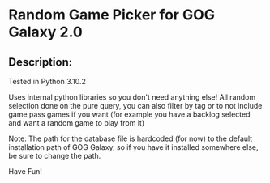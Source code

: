 # Random Game Picker for GOG Galaxy 2.0

## Description:
Tested in Python 3.10.2

Uses internal python libraries so you don't need anything else!
All random selection done on the pure query, you can also filter by tag or to not include game pass games if you want
(for example you have a backlog selected and want a random game to play from it)

Note: The path for the database file is hardcoded (for now) to the default installation path of GOG Galaxy, so if you have it installed somewhere else, be sure to change the path.

Have Fun!
